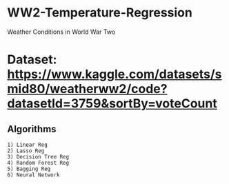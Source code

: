 # WW2-Temperature-Regression
Weather Conditions in World War Two
# Dataset: https://www.kaggle.com/datasets/smid80/weatherww2/code?datasetId=3759&sortBy=voteCount

## Algorithms
    1) Linear Reg
    2) Lasso Reg                
    3) Decision Tree Reg         
    4) Random Forest Reg              
    5) Bagging Reg                
    6) Neural Network
